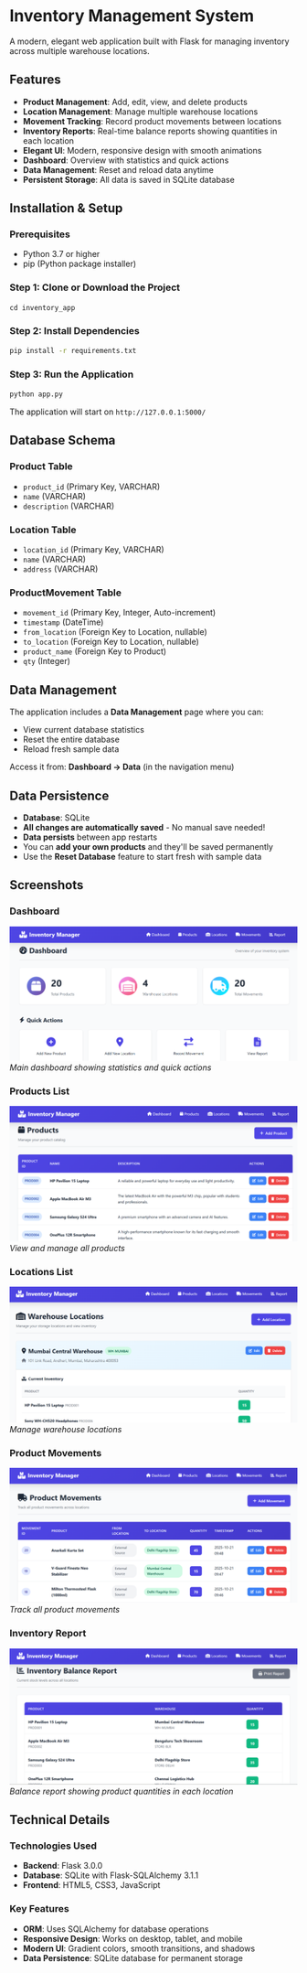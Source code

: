# Inventory Management System

A modern, elegant web application built with Flask for managing inventory across multiple warehouse locations.

##  Features

- **Product Management**: Add, edit, view, and delete products
- **Location Management**: Manage multiple warehouse locations
- **Movement Tracking**: Record product movements between locations
- **Inventory Reports**: Real-time balance reports showing quantities in each location
- **Elegant UI**: Modern, responsive design with smooth animations
- **Dashboard**: Overview with statistics and quick actions
- **Data Management**: Reset and reload  data anytime
- **Persistent Storage**: All data is saved in SQLite database 

##  Installation & Setup

### Prerequisites
- Python 3.7 or higher
- pip (Python package installer)

### Step 1: Clone or Download the Project
```
cd inventory_app
```

### Step 2: Install Dependencies
```bash
pip install -r requirements.txt
```

### Step 3: Run the Application
```bash
python app.py
```

The application will start on `http://127.0.0.1:5000/`


##  Database Schema

### Product Table
- `product_id` (Primary Key, VARCHAR)
- `name` (VARCHAR)
- `description` (VARCHAR)

### Location Table
- `location_id` (Primary Key, VARCHAR)
- `name` (VARCHAR)
- `address` (VARCHAR)

### ProductMovement Table
- `movement_id` (Primary Key, Integer, Auto-increment)
- `timestamp` (DateTime)
- `from_location` (Foreign Key to Location, nullable)
- `to_location` (Foreign Key to Location, nullable)
- `product_name` (Foreign Key to Product)
- `qty` (Integer)


##  Data Management

The application includes a **Data Management** page where you can:
- View current database statistics
- Reset the entire database
- Reload fresh sample data

Access it from: **Dashboard → Data** (in the navigation menu)

##  Data Persistence

- **Database**: SQLite 
- **All changes are automatically saved** - No manual save needed!
- **Data persists** between app restarts
- You can **add your own products** and they'll be saved permanently
- Use the **Reset Database** feature to start fresh with sample data

##  Screenshots

### Dashboard
![Dashboard](https://github.com/Thogaivalli-26/inventory_management/blob/main/templates/inventory%20%20dashboard.png?raw=true)
*Main dashboard showing statistics and quick actions*

### Products List
![Products](https://github.com/Thogaivalli-26/inventory_management/blob/main/templates/inventory%20products.png?raw=true)
*View and manage all products*

### Locations List
![Locations](https://github.com/Thogaivalli-26/inventory_management/blob/main/templates/inventory%20locations.png?raw=true)
*Manage warehouse locations*

### Product Movements
![Movements](https://github.com/Thogaivalli-26/inventory_management/blob/main/templates/inventory%20movements.png?raw=true)
*Track all product movements*

### Inventory Report
![Report](https://github.com/Thogaivalli-26/inventory_management/blob/main/templates/inventory%20report.png?raw=true)
*Balance report showing product quantities in each location*

##  Technical Details

### Technologies Used
- **Backend**: Flask 3.0.0
- **Database**: SQLite with Flask-SQLAlchemy 3.1.1
- **Frontend**: HTML5, CSS3, JavaScript

### Key Features
- **ORM**: Uses SQLAlchemy for database operations
- **Responsive Design**: Works on desktop, tablet, and mobile
- **Modern UI**: Gradient colors, smooth transitions, and shadows
- **Data Persistence**: SQLite database for permanent storage




